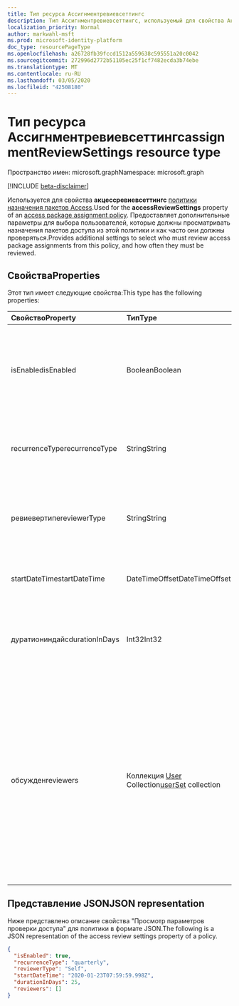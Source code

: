 ```yaml
---
title: Тип ресурса Ассигнментревиевсеттингс
description: Тип Ассигнментревиевсеттингс, используемый для свойства Акцессревиевсеттингс политики назначения пакетов Access, предоставляет дополнительные параметры для выбора пользователей, которые должны проверить назначения пакетов доступа из этой политики и как часто они должны быть проверены.
localization_priority: Normal
author: markwahl-msft
ms.prod: microsoft-identity-platform
doc_type: resourcePageType
ms.openlocfilehash: a26728fb39fccd1512a559638c595551a20c0042
ms.sourcegitcommit: 272996d2772b51105ec25f1cf7482ecda3b74ebe
ms.translationtype: MT
ms.contentlocale: ru-RU
ms.lasthandoff: 03/05/2020
ms.locfileid: "42508180"
---
```

# <a name="assignmentreviewsettings-resource-type"></a><span data-ttu-id="ee374-103">Тип ресурса Ассигнментревиевсеттингс</span><span class="sxs-lookup"><span data-stu-id="ee374-103">assignmentReviewSettings resource type</span></span>

<span data-ttu-id="ee374-104">Пространство имен: microsoft.graph</span><span class="sxs-lookup"><span data-stu-id="ee374-104">Namespace: microsoft.graph</span></span>

[!INCLUDE [beta-disclaimer](../../includes/beta-disclaimer.md)]

<span data-ttu-id="ee374-105">Используется для свойства **акцессревиевсеттингс** [политики назначения пакетов Access](accesspackageassignmentpolicy.md).</span><span class="sxs-lookup"><span data-stu-id="ee374-105">Used for the **accessReviewSettings** property of an [access package assignment policy](accesspackageassignmentpolicy.md).</span></span> <span data-ttu-id="ee374-106">Предоставляет дополнительные параметры для выбора пользователей, которые должны просматривать назначения пакетов доступа из этой политики и как часто они должны проверяться.</span><span class="sxs-lookup"><span data-stu-id="ee374-106">Provides additional settings to select who must review access package assignments from this policy, and how often they must be reviewed.</span></span>  

## <a name="properties"></a><span data-ttu-id="ee374-107">Свойства</span><span class="sxs-lookup"><span data-stu-id="ee374-107">Properties</span></span>

<span data-ttu-id="ee374-108">Этот тип имеет следующие свойства:</span><span class="sxs-lookup"><span data-stu-id="ee374-108">This type has the following properties:</span></span>

| <span data-ttu-id="ee374-109">Свойство</span><span class="sxs-lookup"><span data-stu-id="ee374-109">Property</span></span>                     | <span data-ttu-id="ee374-110">Тип</span><span class="sxs-lookup"><span data-stu-id="ee374-110">Type</span></span>                      | <span data-ttu-id="ee374-111">Описание</span><span class="sxs-lookup"><span data-stu-id="ee374-111">Description</span></span> |
| :--------------------------- | :------------------------ | :---------- |
| <span data-ttu-id="ee374-112">isEnabled</span><span class="sxs-lookup"><span data-stu-id="ee374-112">isEnabled</span></span>| <span data-ttu-id="ee374-113">Boolean</span><span class="sxs-lookup"><span data-stu-id="ee374-113">Boolean</span></span> | <span data-ttu-id="ee374-114">Если этот параметр имеет значение true, для назначений из этой политики требуются обзоры доступа.</span><span class="sxs-lookup"><span data-stu-id="ee374-114">If true, access reviews are required for assignments from this policy.</span></span> |
| <span data-ttu-id="ee374-115">recurrenceType</span><span class="sxs-lookup"><span data-stu-id="ee374-115">recurrenceType</span></span> | <span data-ttu-id="ee374-116">String</span><span class="sxs-lookup"><span data-stu-id="ee374-116">String</span></span> | <span data-ttu-id="ee374-117">Интервал повторения, например `monthly` или. `quarterly`</span><span class="sxs-lookup"><span data-stu-id="ee374-117">The interval for recurrence, such as `monthly` or `quarterly`.</span></span> |
| <span data-ttu-id="ee374-118">ревиевертипе</span><span class="sxs-lookup"><span data-stu-id="ee374-118">reviewerType</span></span> | <span data-ttu-id="ee374-119">String</span><span class="sxs-lookup"><span data-stu-id="ee374-119">String</span></span> | <span data-ttu-id="ee374-120">Кто должен иметь запрос на выполнение проверки, либо `Self` `Reviewers`.</span><span class="sxs-lookup"><span data-stu-id="ee374-120">Who should be asked to do the review, either `Self` or `Reviewers`.</span></span> |
| <span data-ttu-id="ee374-121">startDateTime</span><span class="sxs-lookup"><span data-stu-id="ee374-121">startDateTime</span></span> | <span data-ttu-id="ee374-122">DateTimeOffset</span><span class="sxs-lookup"><span data-stu-id="ee374-122">DateTimeOffset</span></span> | <span data-ttu-id="ee374-123">Когда должна начаться Первая проверка.</span><span class="sxs-lookup"><span data-stu-id="ee374-123">When the first review should start.</span></span> |
| <span data-ttu-id="ee374-124">дуратиониндайс</span><span class="sxs-lookup"><span data-stu-id="ee374-124">durationInDays</span></span> | <span data-ttu-id="ee374-125">Int32</span><span class="sxs-lookup"><span data-stu-id="ee374-125">Int32</span></span> | <span data-ttu-id="ee374-126">Количество дней, в течение которого допускается ввод данных от рецензентов.</span><span class="sxs-lookup"><span data-stu-id="ee374-126">The number of days to allow input from reviewers.</span></span>|
| <span data-ttu-id="ee374-127">обсужден</span><span class="sxs-lookup"><span data-stu-id="ee374-127">reviewers</span></span> | <span data-ttu-id="ee374-128">Коллекция [User](userset.md) Collection</span><span class="sxs-lookup"><span data-stu-id="ee374-128">[userSet](userset.md) collection</span></span> | <span data-ttu-id="ee374-129">Если задано `Reviewers`значение ревиевертипе, эта коллекция указывает пользователей, которые будут рецензентами, по идентификатору или членам группы, используя коллекцию [SingleUser.](singleuser.md) и [граупмемберс](groupmembers.md).</span><span class="sxs-lookup"><span data-stu-id="ee374-129">If the reviewerType is `Reviewers`, this collection specifies the users who will be reviewers, either by ID or as members of a group, using a collection of [singleUser](singleuser.md) and [groupMembers](groupmembers.md).</span></span> |

## <a name="json-representation"></a><span data-ttu-id="ee374-130">Представление JSON</span><span class="sxs-lookup"><span data-stu-id="ee374-130">JSON representation</span></span>


<span data-ttu-id="ee374-131">Ниже представлено описание свойства "Просмотр параметров проверки доступа" для политики в формате JSON.</span><span class="sxs-lookup"><span data-stu-id="ee374-131">The following is a JSON representation of the access review settings property of a policy.</span></span>

<!-- {
  "blockType": "resource",
  "optionalProperties": [

  ],
  "@odata.type": "microsoft.graph.assignmentReviewSettings",
  "baseType": ""
}-->

```json
{
  "isEnabled": true,
  "recurrenceType": "quarterly",
  "reviewerType": "Self",
  "startDateTime": "2020-01-23T07:59:59.998Z",
  "durationInDays": 25,
  "reviewers": []
}
```


<!-- uuid: 16cd6b66-4b1a-43a1-adaf-3a886856ed98
2019-02-04 14:57:30 UTC -->
<!-- {
  "type": "#page.annotation",
  "description": "assignmentReviewSettings complex type",
  "keywords": "",
  "section": "documentation",
  "tocPath": ""
}-->
